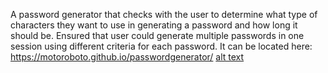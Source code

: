 A password generator that checks with the user to determine what type of characters they want to use in generating a password and how long it should be. Ensured that user could generate multiple passwords in one session using different criteria for each password. 
It can be located here: https://motoroboto.github.io/passwordgenerator/
[alt text](https://github.com/motoroboto/passwordgenerator/assets/demo.png?raw=true)